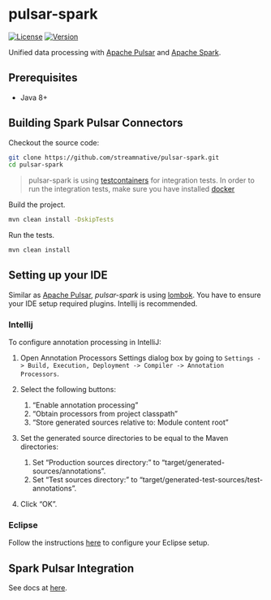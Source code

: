 # pulsar-spark

[![License](https://img.shields.io/badge/License-Apache%202.0-blue.svg)](https://www.apache.org/licenses/LICENSE-2.0)
[![Version](https://img.shields.io/github/release/streamnative/psegment.svg)](https://github.com/streamnative/psegment/releases)

Unified data processing with [Apache Pulsar](https://pulsar.apache.org) and [Apache Spark](https://spark.apache.org).

## Prerequisites

- Java 8+

## Building Spark Pulsar Connectors

Checkout the source code:

```bash
git clone https://github.com/streamnative/pulsar-spark.git
cd pulsar-spark
```

> pulsar-spark is using [testcontainers](https://www.testcontainers.org/) for
> integration tests. In order to run the integration tests, make sure you
> have installed [docker](https://docs.docker.com/docker-for-mac/install/)

Build the project.

```bash
mvn clean install -DskipTests
```

Run the tests.

```bash
mvn clean install
```

## Setting up your IDE

Similar as [Apache Pulsar](http://pulsar.apache.org), *pulsar-spark* is using
[lombok](https://projectlombok.org/). You have to ensure your IDE setup
required plugins. Intellij is recommended.

### Intellij

To configure annotation processing in IntelliJ:

1. Open Annotation Processors Settings dialog box by going to
   `Settings -> Build, Execution, Deployment -> Compiler -> Annotation Processors`.

2. Select the following buttons:
   1. “Enable annotation processing”
   2. “Obtain processors from project classpath”
   3. “Store generated sources relative to: Module content root”

3. Set the generated source directories to be equal to the Maven directories:
   1. Set “Production sources directory:” to “target/generated-sources/annotations”.
   2. Set “Test sources directory:” to “target/generated-test-sources/test-annotations”.

4. Click “OK”.

### Eclipse

Follow the instructions [here](https://howtodoinjava.com/automation/lombok-eclipse-installation-examples/)
to configure your Eclipse setup.

## Spark Pulsar Integration

See docs at [here](docs/spark-integration.md).
